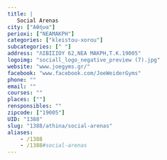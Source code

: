 ```yaml
---
title: |
   Social Arenas
city: ["Αθήνα"]
perioxi: ["ΝΕΑΜΑΚΡΗ"]
categories: ["kleistou-xorou"]
subcategories: [" "]
address: "ΛΙΒΙΣΙΟΥ 62,ΝΕΑ ΜΑΚΡΗ,Τ.Κ.19005"
logoimg: "sociall_logo_negative_preview (7).jpg"
website: "www.joegyms.gr/"
facebook: "www.facebook.com/JoeWeiderGyms"
phone: ""
email: ""
courses: ""
places: [""]
rensponsibles: ""
zipcode: ["19005"]
UID: "1388"
slug: "1388/athina/social-arenas"
aliases:
    - /1388
    - /1388#social-arenas
---
```


